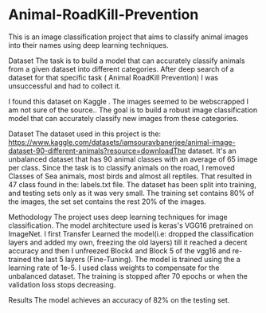 # Animal-RoadKill-Prevention
This is an image classification project that aims to classify animal images into their names using deep learning techniques.

Dataset
The task is to build a model that can accurately classify animals from a given dataset into different categories. After deep search of a dataset for that specific task ( Animal RoadKill Prevention) I was unsuccessful and had to collect it. 

I found this dataset on Kaggle  .  The images seemed to be webscrapped I am not sure of the source.. The goal is to build a robust image classification model that can accurately classify new images from these categories.

Dataset
The dataset used in this project is the: https://www.kaggle.com/datasets/iamsouravbanerjee/animal-image-dataset-90-different-animals?resource=downloadThe dataset. It's an unbalanced dataset that has 90 animal classes with an average of 65 image per class.  Since the task is to classify animals on the road, I removed Classes of Sea animals, most birds and almost all reptiles. That resulted in 47 class found in the: labels.txt file. The dataset has been split into training, and testing sets only as it was very small. The training set contains 80% of the images, the set set contains the rest 20% of the images.

Methodology
The project uses deep learning techniques for image classification. The model architecture used is keras's VGG16 pretrained on ImageNet. I first Transfer Learned the model(i.e: dropped the classification layers and added my own, freezing the old layers) till it reached a decent accuracy and then I unfreezed Block4 and Block 5 of the vgg16 and re-trained the last 5 layers (Fine-Tuning). The model is trained using the a learning rate of 1e-5. I used class weights to compensate for the unbalanced dataset. The training is stopped after 70 epochs or when the validation loss stops decreasing.

Results
The model achieves an accuracy of 82% on the testing set.
